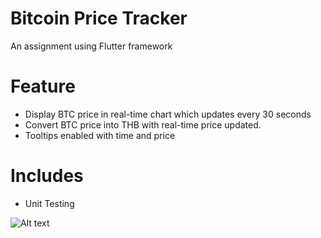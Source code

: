# Bitcoin Price Tracker

An assignment using Flutter framework

# Feature
 - Display BTC price in real-time chart which updates every 30 seconds
 - Convert BTC price into THB with real-time price updated.
 - Tooltips enabled with time and price

# Includes
 - Unit Testing 

![Alt text](/assets/preview.gif)